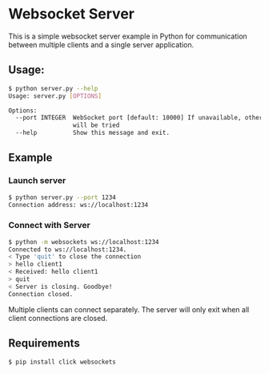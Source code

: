 # Websocket Server

This is a simple websocket server example in Python for communication between multiple clients and a single server application.

## Usage:

```bash
$ python server.py --help 
Usage: server.py [OPTIONS]

Options:
  --port INTEGER  WebSocket port [default: 10000] If unavailable, other ports
                  will be tried
  --help          Show this message and exit.
```

## Example

### Launch server

```bash
$ python server.py --port 1234
Connection address: ws://localhost:1234
```

### Connect with Server

```bash
$ python -m websockets ws://localhost:1234
Connected to ws://localhost:1234.
< Type 'quit' to close the connection
> hello client1
< Received: hello client1
> quit
< Server is closing. Goodbye!
Connection closed.
```

Multiple clients can connect separately. The server will only exit when all client connections are closed.

## Requirements

```bash
$ pip install click websockets
```
